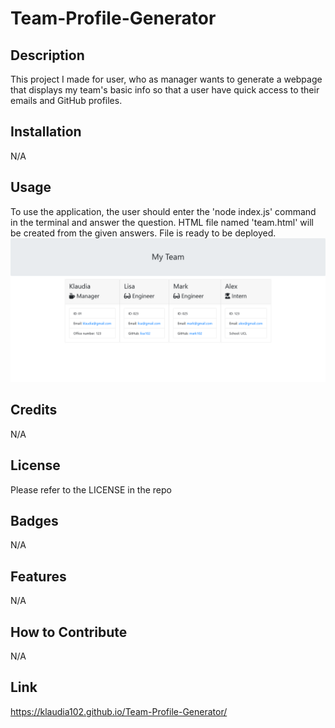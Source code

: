 # Team-Profile-Generator

## Description

This project I made for user, who as manager wants to generate a webpage that displays my team's basic info so that a user have quick access to their emails and GitHub profiles.


## Installation

N/A

## Usage

To use the application, the user should enter the 'node index.js' command in the terminal and answer the question. HTML file named 'team.html' will be created from the given answers. File is ready to be deployed.
![screenshot](./assets/images/Screenshot.png)


## Credits

N/A

## License

Please refer to the LICENSE in the repo

## Badges

N/A

## Features

N/A

## How to Contribute

N/A

## Link

https://klaudia102.github.io/Team-Profile-Generator/